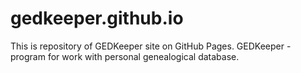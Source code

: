 # gedkeeper.github.io

This is repository of GEDKeeper site on GitHub Pages.
GEDKeeper - program for work with personal genealogical database.
